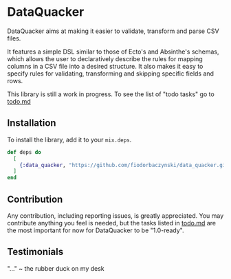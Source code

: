 # DataQuacker

DataQuacker aims at making it easier to validate, transform and parse CSV files.

It features a simple DSL similar to those of Ecto's and Absinthe's schemas, which allows the user to declaratively describe the rules for mapping columns in a CSV file into a desired structure. It also makes it easy to specify rules for validating, transforming and skipping specific fields and rows.

This library is still a work in progress. To see the list of "todo tasks" go to [todo.md](./docs/todo.md)

## Installation

To install the library, add it to your `mix.deps`.

```elixir
def deps do
  [
    {:data_quacker, "https://github.com/fiodorbaczynski/data_quacker.git"}
  ]
end
```

## Contribution

Any contribution, including reporting issues, is greatly appreciated. You may contribute anything you feel is needed, but the tasks listed in [todo.md](./docs/todo.md) are the most important for now for DataQuacker to be "1.0-ready".

## Testimonials

"..." ~ the rubber duck on my desk
